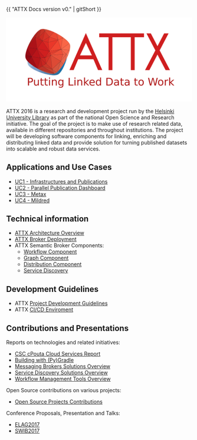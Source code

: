 {{ "ATTX Docs version v0." | gitShort  }}

![ATTX Project logo](images/attx_logo.svg)

ATTX 2016 is a research and development project run by the [Helsinki University Library](http://www.helsinki.fi/library) as part of the national Open Science and Research initiative. The goal of the project is to make use of research related data, available in different repositories and throughout institutions. The project will be developing software components for linking, enriching and distributing linked data and provide solution for turning published datasets into scalable and robust data services.

## Applications and Use Cases

* [UC1 - Infrastructures and Publications](Use-case-Infrastructures-and-publications.md)
* [UC2 - Parallel Publication Dashboard](Use-case-Jyvaskyla.md)
* [UC3 - Metax](Use-case-Metax.md)
* [UC4 - Mildred](Use-case-Mildred.md)  

## Technical information

* [ATTX Architecture Overview](ATTX-Architecture-Overview.md)
* [ATTX Broker Deployment](ATTX-Broker-Deployment.md)
* ATTX Semantic Broker Components:
    * [Workflow Component](Workflow-Component.md)
    * [Graph Component](Graph-Component.md)
    * [Distribution Component](Distribution-Component.md)
    * [Service Discovery](ServiceDiscovery-Implementation.md)

## Development Guidelines

* ATTX [Project Development Guidelines](Project-Development-Environment.md)
* ATTX [CI/CD Enviroment](CI-CD-Enviroment.md)

## Contributions and Presentations

Reports on technologies and related initiatives:
* [CSC cPouta Cloud Services Report](CSC-cPouta-Cloud-Services-Report.md)
* [Building with (Py)Gradle](Building-with-Gradle.md)
* [Messaging Brokers Solutions Overview](Messaging-Brokers-Solutions.md)
* [Service Discovery Solutions Overview](Service-Discovery-Solutions.md)
* [Workflow Management Tools Overview](Workflow-Management-Tools.md)

Open Source contributions on various projects:

* [Open Source Projects Contributions](Open-Contributions.md)

Conference Proposals, Presentation and Talks:

* [ELAG2017](ELAG-2017.md)
* [SWIB2017](SWIB-2017.md)
